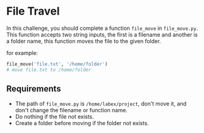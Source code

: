 # File Travel

In this challenge, you should complete a function `file_move` in `file_move.py`. This function accepts two string inputs, the first is a filename and another is a folder name, this function moves the file to the given folder.

for example:

```python
file_move('file.txt', '/home/folder')
# move file.txt to /home/folder
```

## Requirements

- The path of `file_move.py` is `/home/labex/project`, don't move it, and don't change the filename or function name.
- Do nothing if the file not exists.
- Create a folder before moving if the folder not exists.
